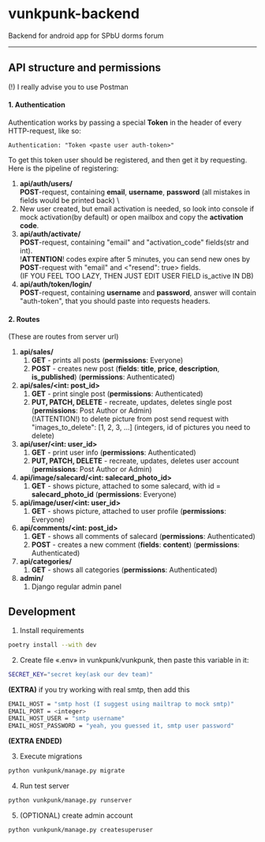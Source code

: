 
# vunkpunk-backend
Backend for android app for SPbU dorms forum

---
## API structure and permissions

(!) I really advise you to use Postman
#### 1. Authentication

Authentication works by passing a special **Token** in the header of every HTTP-request, like so:
```
Authentication: "Token <paste user auth-token>"
```
To get this token user should be registered, and then get it by requesting. Here is the pipeline of registering:
1. **api/auth/users/** \
   **POST**-request, containing **email**, **username**, **password** (all mistakes in fields would be printed back) \
2. New user created, but email activation is needed, so look into console if mock activation(by default) or open mailbox and copy the **activation code**.
3. **api/auth/activate/** \
   **POST**-request, containing "email" and "activation_code" fields(str and int). \
!**ATTENTION**! codes expire after 5 minutes, you can send new ones by **POST**-request with "email" and <"resend": true> fields. \
(IF YOU FEEL TOO LAZY, THEN JUST EDIT USER FIELD is_active IN DB)
4. **api/auth/token/login/** \
   **POST**-request, containing **username** and **password**, answer will contain "auth-token", that you should paste into requests headers.

#### 2. Routes

(These are routes from server url)
1. **api/sales/**
   1. **GET** - prints all posts (**permissions**: Everyone)
   2. **POST** - creates new post (**fields**: **title**, **price**, **description**, **is_published**) (**permissions**: Authenticated)
2. **api/sales/<int: post_id>**
   1. **GET** - print single post (**permissions**: Authenticated)
   2. **PUT, PATCH, DELETE** - recreate, updates, deletes single post (**permissions**: Post Author or Admin) \
      (!ATTENTION!) to delete picture from post send request with "images_to_delete": [1, 2, 3, ...] (integers, id of pictures you need to delete) 
3. **api/user/<int: user_id>**
   1. **GET** - print user info (**permissions**: Authenticated)
   2. **PUT, PATCH, DELETE** - recreate, updates, deletes user account (**permissions**: Post Author or Admin)
4. **api/image/salecard/<int: salecard_photo_id>**
   1. **GET** - shows picture, attached to some salecard, with id = **salecard_photo_id** (**permissions**: Everyone)
5. **api/image/user/<int: user_id>**
   1. **GET** - shows picture, attached to user profile (**permissions**: Everyone)
6. **api/comments/<int: post_id>**
   1. **GET** - shows all comments of salecard (**permissions**: Authenticated)
   2. **POST** - creates a new comment (**fields**: **content**) (**permissions**: Authenticated)
7. **api/categories/**
   1. **GET** - shows all categories (**permissions**: Authenticated)
8. **admin/**
   1. Django regular admin panel
 
## Development 

1. Install requirements
```bash
poetry install --with dev
```

2. Create file «.env» in vunkpunk/vunkpunk, then paste this variable in it:
```bash
SECRET_KEY="secret key(ask our dev team)"
``` 
**(EXTRA)** if you try working with real smtp, then add this
```bash
EMAIL_HOST = "smtp host (I suggest using mailtrap to mock smtp)"
EMAIL_PORT = <integer>
EMAIL_HOST_USER = "smtp username"
EMAIL_HOST_PASSWORD = "yeah, you guessed it, smtp user password"
```
**(EXTRA ENDED)**

3. Execute migrations
```bash
python vunkpunk/manage.py migrate
```

4. Run test server
```bash
python vunkpunk/manage.py runserver
```

5. (OPTIONAL) create admin account
```bash
python vunkpunk/manage.py createsuperuser
```
